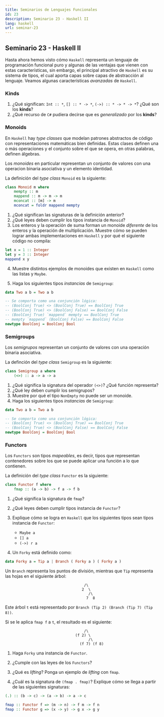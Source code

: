 ```yaml
---
title: Seminarios de Lenguajes Funcionales
id: 23
description: Seminario 23 - Haskell II
lang: haskell
url: seminar-23
---
```


## Seminario 23 - Haskell II

Hasta ahora hemos visto cómo `Haskell` representa un lenguaje
de programación funcional puro y algunas de las ventajas que vienen
con estas características, sin embargo, el principal atractivo
de `Haskell` es su sistema de tipos, el cual aporta capas sobre capas
de abstracción al lenguaje. Veamos algunas características *avanzadas* de `Haskell`.

### Kinds

1. ¿Qué significan: `Int :: *`, `[] :: * -> *`, `(->) :: * -> * -> *`?
¿Qué son los **kinds**?
2. ¿Qué recurso de `C#` pudiera decirse que es *generalizado* por los
**kinds**?

### Monoids

En `Haskell` hay *type classes* que modelan patrones abstractos de código
con representaciones matemáticas bien definidas. Estas clases 
definen una o más operaciones y el conjunto sobre el que se opera,
en otras palabras, definen álgebras.

Los *monoides* en particular representan un conjunto de valores
con una operacion binaria asociativa y un elemento identidad.

La definición del *type class* `Monoid` es la siguiente:

```haskell
class Monoid m where
    mempty :: m
    mappend :: m -> m -> m
    mconcat :: [m] -> m
    mconcat = foldr mappend mempty
```

1. ¿Qué significan las signaturas de la definición anterior?
2. ¿Qué leyes deben cumplir los tipos instancia de `Monoid`?
3. Los enteros y la operación de suma forman un monoide *diferente*
de los enteros y la operación de multiplicación. Muestre cómo
se pueden lograr ambas implementaciones en `Haskell` y por qué
el siguiente código no compila:

```haskell
let x = 1 :: Integer
let y = 3 :: Integer
mappend x y
```

4. Muestre distintos ejemplos de monoides que existen en `Haskell`
como las listas y `Maybe`.

5. Haga los siguientes tipos *instancias* de `Semigroup`:

```haskell
data Two a b = Two a b

-- Se comporta como una conjunción lógica:
-- (BoolConj True) <> (BoolConj True) == BoolConj True
-- (BoolConj True) <> (BoolConj False) == BoolConj False
-- (BoolConj True) `mappend` mempty == BoolConj True
-- mempty `mappend` (BoolConj False) == BoolConj False
newtype BoolConj = BoolConj Bool
```


### Semigroups

Los *semigrupos* representan un conjunto de valores con una operación
binaria asociativa.

La definción del *type class* `Semigroup` es la siguiente:

```haskell
class Semigroup a where
    (<>) :: a -> a -> a
```

1. ¿Qué significa la signatura del operador `(<>)`? ¿Qué función representa?
2. ¿Qué ley deben cumplir los semigrupos?
3. Muestre por qué el tipo `NonEmpty` no puede ser un monoide.
4. Haga los siguientes tipos *instancias* de `Semigroup`:

```haskell
data Two a b = Two a b

-- Se comporta como una conjunción lógica:
-- (BoolConj True) <> (BoolConj True) == BoolConj True
-- (BoolConj True) <> (BoolConj False) == BoolConj False
newtype BoolConj = BoolConj Bool
```


### Functors

Los `Functors` son tipos *mapeables*, es decir, tipos que representan contenedores sobre los que se puede aplicar una función
a lo que contienen.

La definición del *type class* `Functor` es la siguiente:

```haskell
class Functor f where
    fmap :: (a -> b) -> f a -> f b
```

1. ¿Qué significa la signatura de `fmap`?
2. ¿Qué leyes deben cumplir tipos instancia de `Functor`?
3. Explique cómo se logra en `Haskell` que los siguientes
tipos sean tipos instancia de `Functor`:

    * `Maybe a`
    * `[] a`
    * `(->) r a`

4. Un `Forky` está definido como:

```haskell
data Forky a = Tip a | Branch ( Forky a ) ( Forky a )
```

Un `Branch` representa los puntos de división, mientras que `Tip`
representa las hojas en el siguiente árbol:

```
                                    /\
                                   2  \
                                      /\
                                     7  8
```

Este árbol `t` está representado por `Branch (Tip 2) (Branch (Tip 7) (Tip 8))`.

Si se le aplica `fmap f` a `t`, el resultado es el siguiente: 

```
                                    /\
                                (f 2) \
                                      /\
                                  (f 7) (f 8)
```


1. Haga `Forky` una instancia de `Functor`.
2. ¿Cumple con las leyes de los `Functors`?

5. ¿Qué es *lifting*? Ponga un ejemplo de *lifting* con `fmap`.
6. ¿Cuál es la signatura de `(fmap . fmap)`? Explique cómo se llega
a partir de las siguientes signaturas:

```haskell
(.) :: (b -> c) -> (a -> b) -> a -> c

fmap :: Functor f => (m -> n) -> f m -> f n
fmap :: Functor g => (x -> y) -> g x -> g y
```

